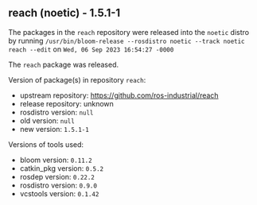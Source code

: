 ## reach (noetic) - 1.5.1-1

The packages in the `reach` repository were released into the `noetic` distro by running `/usr/bin/bloom-release --rosdistro noetic --track noetic reach --edit` on `Wed, 06 Sep 2023 16:54:27 -0000`

The `reach` package was released.

Version of package(s) in repository `reach`:

- upstream repository: https://github.com/ros-industrial/reach
- release repository: unknown
- rosdistro version: `null`
- old version: `null`
- new version: `1.5.1-1`

Versions of tools used:

- bloom version: `0.11.2`
- catkin_pkg version: `0.5.2`
- rosdep version: `0.22.2`
- rosdistro version: `0.9.0`
- vcstools version: `0.1.42`


